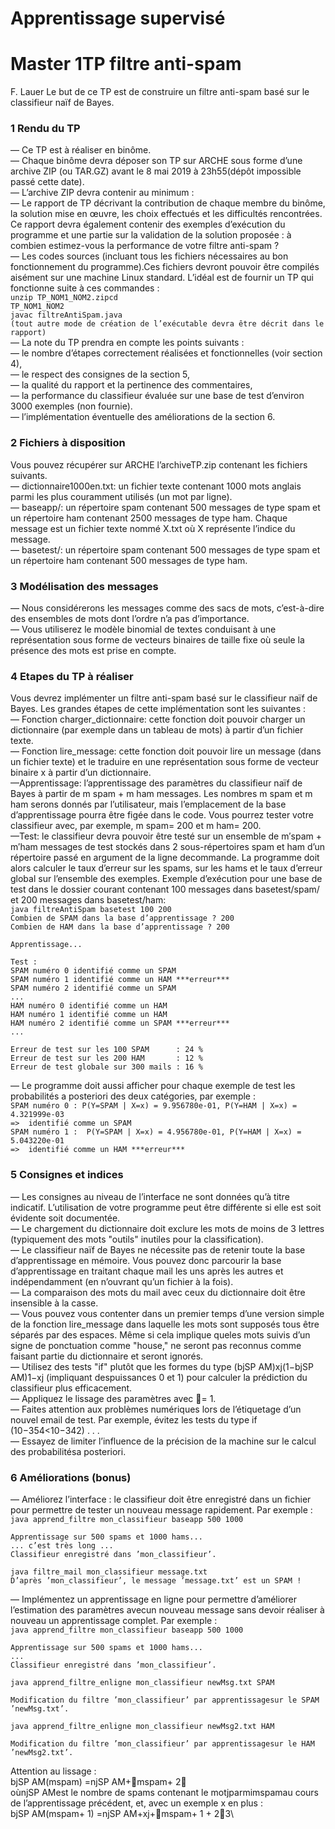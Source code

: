 # Apprentissage supervisé
# Master 1TP filtre anti-spam
F. Lauer
Le but de ce TP est de construire un filtre anti-spam basé sur le classifieur naïf de Bayes.

### 1  Rendu du TP
—  Ce TP est à réaliser en binôme.\
—  Chaque binôme devra déposer son TP sur ARCHE sous forme d’une archive ZIP (ou TAR.GZ) avant le 8 mai 2019 à 23h55(dépôt impossible passé cette date).\
—  L’archive ZIP devra contenir au minimum :\
   —  Le rapport de TP décrivant la contribution de chaque membre du binôme, la solution mise en œuvre, les choix effectués et les difficultés rencontrées. Ce rapport devra également contenir des exemples d’exécution du programme et une partie sur la validation de la solution proposée : à combien estimez-vous la performance de votre filtre anti-spam ?\
   —  Les codes sources (incluant tous les fichiers nécessaires au bon fonctionnement du programme).Ces fichiers devront pouvoir être compilés aisément sur une machine Linux standard. L’idéal est de fournir un TP qui fonctionne suite à ces commandes :\
      `unzip TP_NOM1_NOM2.zipcd` \
      `TP_NOM1_NOM2`\
      `javac filtreAntiSpam.java`\
      `(tout autre mode de création de l’exécutable devra être décrit dans le rapport)`\
—  La note du TP prendra en compte les points suivants :\
   —  le nombre d’étapes correctement réalisées et fonctionnelles (voir section 4),\
   —  le respect des consignes de la section 5,\
   —  la qualité du rapport et la pertinence des commentaires,\
   —  la performance du classifieur évaluée sur une base de test d’environ 3000 exemples (non fournie).\
   —  l’implémentation éventuelle des améliorations de la section 6.
  
### 2  Fichiers à disposition
Vous pouvez récupérer sur ARCHE l’archiveTP.zip contenant les fichiers suivants.\
— dictionnaire1000en.txt: un fichier texte contenant 1000 mots anglais parmi les plus couramment utilisés (un mot par ligne).\
— baseapp/: un répertoire spam contenant 500 messages de type spam et un répertoire ham contenant 2500 messages de type ham. Chaque message est un fichier texte nommé X.txt où X représente l’indice du message.\
— basetest/:  un  répertoire spam contenant  500  messages  de  type  spam  et  un  répertoire ham contenant 500 messages de type ham.

### 3  Modélisation des messages
—  Nous considérerons les messages comme des sacs de mots, c’est-à-dire des ensembles de mots dont l’ordre n’a pas d’importance.\
—  Vous utiliserez le modèle binomial de textes conduisant à une représentation sous forme de vecteurs binaires de taille fixe où seule la présence des mots est prise en compte.

### 4  Etapes du TP à réaliser
Vous devrez implémenter un filtre anti-spam basé sur le classifieur naïf de Bayes. Les grandes étapes de cette implémentation sont les suivantes :\
— Fonction charger_dictionnaire: cette fonction doit pouvoir charger un dictionnaire (par exemple dans un tableau de mots) à partir d’un fichier texte.\
— Fonction lire_message: cette fonction doit pouvoir lire un message (dans un fichier texte) et le traduire en une représentation sous forme de vecteur binaire x à partir d’un dictionnaire.\
—Apprentissage: l’apprentissage des paramètres du classifieur naïf de Bayes à partir de m spam + m ham messages. Les nombres m spam et m ham serons donnés par l’utilisateur, mais l’emplacement de la base d’apprentissage pourra être figée dans le code. Vous pourrez tester votre classifieur avec, par exemple, m spam= 200 et m ham= 200.\
—Test: le classifieur devra pouvoir être testé sur un ensemble de m′spam + m′ham messages de test stockés  dans  2  sous-répertoires spam et ham d’un  répertoire  passé  en  argument  de  la  ligne  decommande. La programme doit alors calculer le taux d’erreur sur les spams, sur les hams et le taux d’erreur global sur l’ensemble des exemples. Exemple d’exécution pour une base de test dans le dossier courant contenant 100 messages dans basetest/spam/ et 200 messages dans basetest/ham:\
  `java filtreAntiSpam basetest 100 200`\
  `Combien de SPAM dans la base d’apprentissage ? 200`\
  `Combien de HAM dans la base d’apprentissage ? 200`
  
  `Apprentissage...`
  
  `Test :`\
  `SPAM numéro 0 identifié comme un SPAM`\
  `SPAM numéro 1 identifié comme un HAM ***erreur***`\
  `SPAM numéro 2 identifié comme un SPAM`\
  `...`\
  `HAM numéro 0 identifié comme un HAM`\
  `HAM numéro 1 identifié comme un HAM`\
  `HAM numéro 2 identifié comme un SPAM ***erreur***`\
  `...`
  
  `Erreur de test sur les 100 SPAM      : 24 %`\
  `Erreur de test sur les 200 HAM       : 12 %`\
  `Erreur de test globale sur 300 mails : 16 %`
  
—  Le programme doit aussi afficher pour chaque exemple de test les probabilités a posteriori des deux catégories, par exemple :\
  `SPAM numéro 0 : P(Y=SPAM | X=x) = 9.956780e-01, P(Y=HAM | X=x) = 4.321999e-03`\
      `=>  identifié comme un SPAM`\
  `SPAM numéro 1 :  P(Y=SPAM | X=x) = 4.956780e-01, P(Y=HAM | X=x) = 5.043220e-01`\
      `=>  identifié comme un HAM ***erreur***`
      
### 5  Consignes et indices
—  Les consignes au niveau de l’interface ne sont données qu’à titre indicatif. L’utilisation de votre programme peut être différente si elle est soit évidente soit documentée.\
—  Le chargement du dictionnaire doit exclure les mots de moins de 3 lettres (typiquement des mots "outils" inutiles pour la classification).\
—  Le classifieur naïf de Bayes ne nécessite pas de retenir toute la base d’apprentissage en mémoire. Vous pouvez donc parcourir la base d’apprentissage en traitant chaque mail les uns après les autres et indépendamment (en n’ouvrant qu’un fichier à la fois).\
—  La comparaison des mots du mail avec ceux du dictionnaire doit être insensible à la casse.\
—  Vous pouvez vous contenter dans un premier temps d’une version simple de la fonction lire_message dans laquelle les mots sont supposés tous être séparés par des espaces. Même si cela implique queles mots suivis d’un signe de ponctuation comme "house," ne seront pas reconnus comme faisant partie du dictionnaire et seront ignorés.\
—  Utilisez des tests "if" plutôt que les formes du type (bjSP AM)xj(1−bjSP AM)1−xj (impliquant despuissances 0 et 1) pour calculer la prédiction du classifieur plus efficacement.\
—  Appliquez le lissage des paramètres avec = 1.\
—  Faites attention aux problèmes numériques lors de l’étiquetage d’un nouvel email de test. Par exemple, évitez les tests du type if (10−354<10−342) . . .\
—  Essayez de limiter l’influence de la précision de la machine sur le calcul des probabilitésa posteriori.

### 6  Améliorations (bonus)
—  Améliorez l’interface : le classifieur doit être enregistré dans un fichier pour permettre de tester un nouveau message rapidement. Par exemple :\
  `java apprend_filtre mon_classifieur baseapp 500 1000`
  
  `Apprentissage sur 500 spams et 1000 hams...`\
  `... c’est très long ...`\
  `Classifieur enregistré dans ’mon_classifieur’.`
  
  `java filtre_mail mon_classifieur message.txt`\
  `D’après ’mon_classifieur’, le message ’message.txt’ est un SPAM !`
  
—  Implémentez un apprentissage en ligne pour permettre d’améliorer l’estimation des paramètres avecun nouveau message sans devoir réaliser à nouveau un apprentissage complet. Par exemple :\
  `java apprend_filtre mon_classifieur baseapp 500 1000`
  
  `Apprentissage sur 500 spams et 1000 hams...`\
  `...`\
  `Classifieur enregistré dans ’mon_classifieur’.`
  
  `java apprend_filtre_enligne mon_classifieur newMsg.txt SPAM`
  
  `Modification du filtre ’mon_classifieur’ par apprentissagesur le SPAM ’newMsg.txt’.`
  
  `java apprend_filtre_enligne mon_classifieur newMsg2.txt HAM`
  
  `Modification du filtre ’mon_classifieur’ par apprentissagesur le HAM ’newMsg2.txt’.`
  
Attention au lissage : \
  bjSP AM(mspam) =njSP AM+mspam+ 2\
oùnjSP AMest le nombre de spams contenant le motjparmimspamau cours de l’apprentissage précédent, et, avec un exemple x en plus :\
  bjSP AM(mspam+ 1) =njSP AM+xj+mspam+ 1 + 23\
